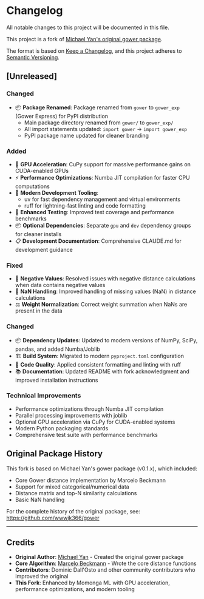 # Changelog

All notable changes to this project will be documented in this file.

This project is a fork of [Michael Yan's original gower package](https://github.com/wwwjk366/gower).

The format is based on [Keep a Changelog](https://keepachangelog.com/en/1.0.0/),
and this project adheres to [Semantic Versioning](https://semver.org/spec/v2.0.0.html).

## [Unreleased]

### Changed
- 📦 **Package Renamed**: Package renamed from `gower` to `gower_exp` (Gower Express) for PyPI distribution
  - Main package directory renamed from `gower/` to `gower_exp/`
  - All import statements updated: `import gower` → `import gower_exp`
  - PyPI package name updated for cleaner branding

### Added
- 🚀 **GPU Acceleration**: CuPy support for massive performance gains on CUDA-enabled GPUs
- ⚡ **Performance Optimizations**: Numba JIT compilation for faster CPU computations
- 🔧 **Modern Development Tooling**: 
  - uv for fast dependency management and virtual environments
  - ruff for lightning-fast linting and code formatting
- 🧪 **Enhanced Testing**: Improved test coverage and performance benchmarks
- 📦 **Optional Dependencies**: Separate `gpu` and `dev` dependency groups for cleaner installs
- 📋 **Development Documentation**: Comprehensive CLAUDE.md for development guidance

### Fixed
- 🐛 **Negative Values**: Resolved issues with negative distance calculations when data contains negative values
- 🔢 **NaN Handling**: Improved handling of missing values (NaN) in distance calculations
- ⚖️ **Weight Normalization**: Correct weight summation when NaNs are present in the data

### Changed
- 📦 **Dependency Updates**: Updated to modern versions of NumPy, SciPy, pandas, and added Numba/Joblib
- 🏗️ **Build System**: Migrated to modern `pyproject.toml` configuration
- 🧹 **Code Quality**: Applied consistent formatting and linting with ruff
- 📚 **Documentation**: Updated README with fork acknowledgment and improved installation instructions

### Technical Improvements
- Performance optimizations through Numba JIT compilation
- Parallel processing improvements with joblib
- Optional GPU acceleration via CuPy for CUDA-enabled systems
- Modern Python packaging standards
- Comprehensive test suite with performance benchmarks

## Original Package History

This fork is based on Michael Yan's gower package (v0.1.x), which included:
- Core Gower distance implementation by Marcelo Beckmann
- Support for mixed categorical/numerical data
- Distance matrix and top-N similarity calculations
- Basic NaN handling

For the complete history of the original package, see: https://github.com/wwwjk366/gower

---

## Credits

- **Original Author**: [Michael Yan](https://github.com/wwwjk366) - Created the original gower package
- **Core Algorithm**: [Marcelo Beckmann](https://sourceforge.net/projects/gower-distance-4python/files/) - Wrote the core distance functions  
- **Contributors**: Dominic Dall'Osto and other community contributors who improved the original
- **This Fork**: Enhanced by Momonga ML with GPU acceleration, performance optimizations, and modern tooling